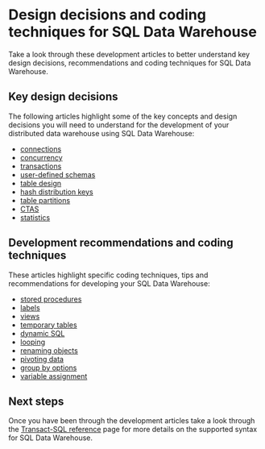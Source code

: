 <properties
   pageTitle="Design decisions and coding techniques for SQL Data Warehouse development | Microsoft Azure"
   description="Development concepts, design decisions, recommendations and coding techniques for SQL Data Warehouse."
   services="sql-data-warehouse"
   documentationCenter="NA"
   authors="jrowlandjones"
   manager="barbkess"
   editor=""/>

<tags
   ms.service="sql-data-warehouse"
   ms.devlang="NA"
   ms.topic="article"
   ms.tgt_pltfrm="NA"
   ms.workload="data-services"
   ms.date="09/22/2015"
   ms.author="JRJ@BigBangData.co.uk;barbkess"/>

# Design decisions and coding techniques for SQL Data Warehouse

Take a look through these development articles to better understand key design decisions, recommendations and coding techniques for SQL Data Warehouse.

## Key design decisions
The following articles highlight some of the key concepts and design decisions you will need to understand for the development of your distributed data warehouse using SQL Data Warehouse:

- [connections][]
- [concurrency][]
- [transactions][]
- [user-defined schemas][]
- [table design][]
- [hash distribution keys][]
- [table partitions][]
- [CTAS][]
- [statistics][]

## Development recommendations and coding techniques
These articles highlight specific coding techniques, tips and recommendations for developing your SQL Data Warehouse:

- [stored procedures][]
- [labels][]
- [views][]
- [temporary tables][]
- [dynamic SQL][]
- [looping][]
- [renaming objects][]
- [pivoting data][]
- [group by options][]
- [variable assignment][]

## Next steps
Once you have been through the development articles take a look through the [Transact-SQL reference][] page for more details on the supported syntax for SQL Data Warehouse.

<!--Image references-->

<!--Article references-->
[concurrency]: sql-data-warehouse-develop-concurrency.md
[connections]: sql-data-warehouse-develop-connections.md
[CTAS]: sql-data-warehouse-develop-ctas.md
[dynamic SQL]: sql-data-warehouse-develop-dynamic-sql.md
[group by options]: sql-data-warehouse-develop-group-by-options.md
[hash distribution keys]: sql-data-warehouse-develop-hash-distribution-key.md
[labels]: sql-data-warehouse-develop-label.md
[looping]: sql-data-warehouse-develop-loops.md
[pivoting data]: sql-data-warehouse-develop-pivot-unpivot.md
[renaming objects]: sql-data-warehouse-develop-rename.md
[statistics]: sql-data-warehouse-develop-statistics.md
[stored procedures]: sql-data-warehouse-develop-stored-procedures.md
[table design]: sql-data-warehouse-develop-table-design.md
[table partitions]: sql-data-warehouse-develop-table-partitions.md
[temporary tables]: sql-data-warehouse-develop-temporary-tables.md
[transactions]: sql-data-warehouse-develop-transactions.md
[user-defined schemas]: sql-data-warehouse-develop-user-defined-schemas.md
[variable assignment]: sql-data-warehouse-develop-variable-assignment.md
[views]: sql-data-warehouse-develop-views.md

[Transact-SQL reference]: sql-data-warehouse-overview-reference.md

<!--MSDN references-->

<!--Other Web references-->
